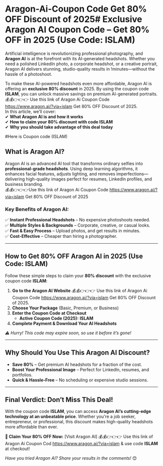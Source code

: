 # Aragon-Ai-Coupon Code Get 80% OFF Discount of 2025# **Exclusive Aragon AI Coupon Code – Get 80% OFF in 2025 (Use Code: ISLAM)**  

Artificial intelligence is revolutionizing professional photography, and **Aragon AI** is at the forefront with its AI-generated headshots. Whether you need a polished LinkedIn photo, a corporate headshot, or a creative portrait, Aragon AI delivers stunning, studio-quality results in !minutes—without the hassle of a photoshoot.  

To make these AI-powered headshots even more affordable, Aragon AI is offering an **exclusive 80% discount** in 2025. By using the coupon code **ISLAM**, you can unlock massive savings on premium AI-generated portraits.  
💰💰👉👉👉 Use this link of Aragon Ai Coupon Code https://www.aragon.ai/?via=islam Get 80% OFF Discount of 2025.            
In this article, we’ll cover:  
✔ **What Aragon AI is and how it works**  
✔ **How to claim your 80% discount with code ISLAM**  
✔ **Why you should take advantage of this deal today**  

 #Here is Coupon code (ISLAM)
 

## **What is Aragon AI?**  
Aragon AI is an advanced AI tool that transforms ordinary selfies into **professional-grade headshots**. Using deep learning algorithms, it enhances facial features, adjusts lighting, and removes imperfections—delivering high-quality images perfect for resumes, LinkedIn profiles, and business branding.  
💰💰👉👉👉Use this link of Aragon Ai Coupon Code https://www.aragon.ai/?via=islam Get 80% OFF Discount of 2025
### **Key Benefits of Aragon AI:**  
✅ **Instant Professional Headshots** – No expensive photoshoots needed.  
✅ **Multiple Styles & Backgrounds** – Corporate, creative, or casual looks.  
✅ **Fast & Easy Process** – Upload photos, and get results in minutes.  
✅ **Cost-Effective** – Cheaper than hiring a photographer.  

---

## **How to Get 80% OFF Aragon AI in 2025 (Use Code: ISLAM)**  
Follow these simple steps to claim your **80% discount** with the exclusive coupon code **ISLAM**:  

1. **Go to the Aragon AI Website** 💰💰👉👉👉 Use this link of Aragon Ai Coupon Code https://www.aragon.ai/?via=islam Get 80% OFF Discount of 2025.                                                                                                  
2. **Choose Your Package** (Basic, Premium, or Business) 
3. **Enter the Coupon Code at Checkout**  
   - **Active Coupon Code (2025):** **ISLAM**  
4. **Complete Payment & Download Your AI Headshots**  

*⚠️ Hurry! This code may expire soon, so use it before it’s gone!*  

---

## **Why Should You Use This Aragon AI Discount?**  
- **Save 80%** – Get premium AI headshots for a fraction of the cost.  
- **Boost Your Professional Image** – Perfect for LinkedIn, resumes, and portfolios.  
- **Quick & Hassle-Free** – No scheduling or expensive studio sessions.  

---

## **Final Verdict: Don’t Miss This Deal!**  
With the coupon code **ISLAM**, you can access **Aragon AI’s cutting-edge technology at an unbeatable price**. Whether you're a job seeker, entrepreneur, or professional, this discount makes high-quality headshots more affordable than ever.  

**🚀 Claim Your 80% OFF Now:** [Visit Aragon AI] 💰💰👉👉👉 Use this link of Aragon Ai Coupon Cod https://www.aragon.ai/?via=islam     & use code **ISLAM** at checkout!  

*Have you tried Aragon AI? Share your results in the comments!* 😊
